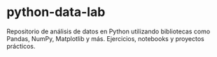 # python-data-lab
Repositorio de análisis de datos en Python utilizando bibliotecas como Pandas, NumPy, Matplotlib y más. Ejercicios, notebooks y proyectos prácticos.
